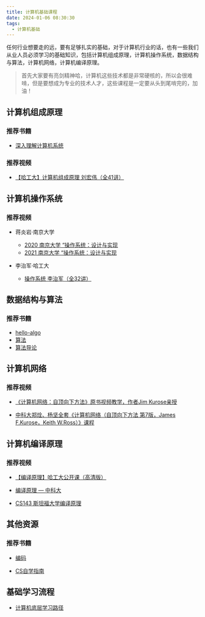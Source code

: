 ```yaml
---
title: 计算机基础课程
date: 2024-01-06 08:30:30
tags:
  - 计算机基础
---
```


任何行业想要走的远，要有足够扎实的基础，对于计算机行业的话，也有一些我们从业人员必须学习的基础知识，包括计算机组成原理，计算机操作系统，数据结构与算法，计算机网络，计算机编译原理。

> 首先大家要有亮剑精神哈，计算机这些技术都是非常硬核的，所以会很难啃，但是要想成为专业的技术人才，这些课程是一定要从头到尾啃完的，加油！

## 计算机组成原理

### 推荐书籍

- [深入理解计算机系统](https://book.douban.com/subject/26912767/)

### 推荐视频

- [【哈工大】计算机组成原理 刘宏伟（全41讲）](https://www.bilibili.com/video/BV1Xu411r7Vz/?spm_id_from=333.337.search-card.all.click&vd_source=901e0b3c23d3cff6094d75383834207f)



## 计算机操作系统

### 推荐视频

- 蒋炎岩·南京大学
  - [2020 南京大学 “操作系统：设计与实现](https://www.bilibili.com/video/BV1N741177F5?p=2&spm_id_from=pageDriver&vd_source=901e0b3c23d3cff6094d75383834207f)
  - [2021 南京大学 “操作系统：设计与实现](https://www.bilibili.com/video/BV1HN41197Ko/?spm_id_from=333.337.search-card.all.click&vd_source=901e0b3c23d3cff6094d75383834207f)

- 李治军·哈工大
  - [操作系统 李治军（全32讲）](https://www.bilibili.com/video/BV19r4y1b7Aw/?spm_id_from=333.337.search-card.all.click&vd_source=901e0b3c23d3cff6094d75383834207f)



## 数据结构与算法

### 推荐书籍

- [hello-algo](https://www.hello-algo.com/)
- [算法](https://book.douban.com/subject/19952400/)
- [算法导论](https://book.douban.com/subject/20432061/)



## 计算机网络

### 推荐视频

- [《计算机网络：自顶向下方法》原书视频教学，作者Jim Kurose亲授](https://www.bilibili.com/video/BV19M411S7V7/?spm_id_from=333.337.search-card.all.click&vd_source=901e0b3c23d3cff6094d75383834207f)

- [中科大郑烇、杨坚全套《计算机网络（自顶向下方法 第7版，James F.Kurose，Keith W.Ross）》课程](https://www.bilibili.com/video/BV1JV411t7ow/?spm_id_from=333.337.search-card.all.click&vd_source=901e0b3c23d3cff6094d75383834207f)



## 计算机编译原理

### 推荐视频

- [【编译原理】哈工大公开课（高清版）](https://www.bilibili.com/video/BV1dL4y1H7T8/?spm_id_from=333.337.search-card.all.click&vd_source=901e0b3c23d3cff6094d75383834207f)

- [编译原理 — 中科大](https://www.bilibili.com/video/BV17W41187gL/?spm_id_from=333.337.search-card.all.click&vd_source=901e0b3c23d3cff6094d75383834207f)

- [CS143 斯坦福大学编译原理](https://www.bilibili.com/video/BV1NE411376V/?spm_id_from=333.337.search-card.all.click&vd_source=901e0b3c23d3cff6094d75383834207f)



## 其他资源

### 推荐书籍

- [编码](https://book.douban.com/subject/20260928/)

- [CS自学指南](https://csdiy.wiki/)



## 基础学习流程

- [计算机底层学习路径](https://www.bilibili.com/video/BV1Fg4y1Z7P8/?spm_id_from=333.880.my_history.page.click)

